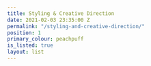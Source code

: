 ```yaml
---
title: Styling & Creative Direction
date: 2021-02-03 23:35:00 Z
permalink: "/styling-and-creative-direction/"
position: 1
primary_colour: peachpuff
is_listed: true
layout: list
---
```


